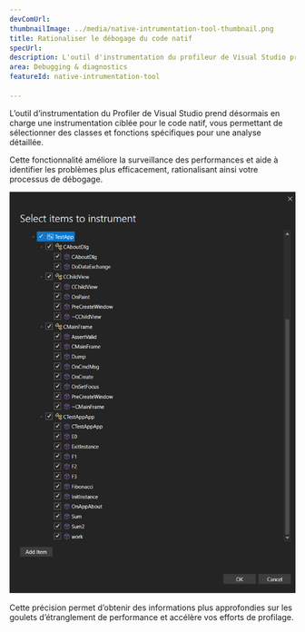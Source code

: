 ```yaml
---
devComUrl: 
thumbnailImage: ../media/native-intrumentation-tool-thumbnail.png
title: Rationaliser le débogage du code natif
specUrl: 
description: L'outil d'instrumentation du profileur de Visual Studio prend désormais en charge l'instrumentation ciblée du code natif.
area: Debugging & diagnostics
featureId: native-intrumentation-tool

---
```



L’outil d’instrumentation du Profiler de Visual Studio prend désormais en charge une instrumentation ciblée pour le code natif, vous permettant de sélectionner des classes et fonctions spécifiques pour une analyse détaillée.

Cette fonctionnalité améliore la surveillance des performances et aide à identifier les problèmes plus efficacement, rationalisant ainsi votre processus de débogage.

![Outil d’instrumentation pour le code natif](../media/native-intrumentation-tool.png)

Cette précision permet d’obtenir des informations plus approfondies sur les goulets d’étranglement de performance et accélère vos efforts de profilage.
